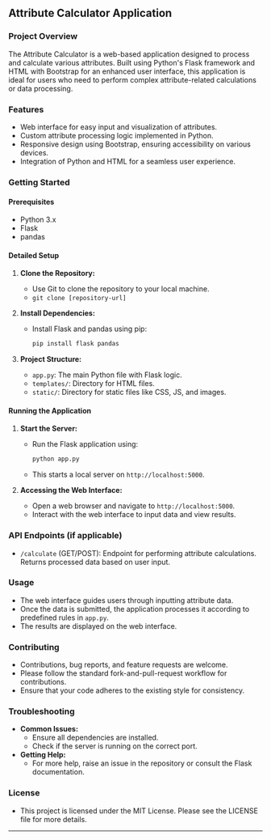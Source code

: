 
## Attribute Calculator Application

### Project Overview
The Attribute Calculator is a web-based application designed to process and calculate various attributes. Built using Python's Flask framework and HTML with Bootstrap for an enhanced user interface, this application is ideal for users who need to perform complex attribute-related calculations or data processing.

### Features
- Web interface for easy input and visualization of attributes.
- Custom attribute processing logic implemented in Python.
- Responsive design using Bootstrap, ensuring accessibility on various devices.
- Integration of Python and HTML for a seamless user experience.

### Getting Started

#### Prerequisites
- Python 3.x
- Flask
- pandas

#### Detailed Setup
1. **Clone the Repository:**
   - Use Git to clone the repository to your local machine.
   - `git clone [repository-url]`

2. **Install Dependencies:**
   - Install Flask and pandas using pip:
     ```bash
     pip install flask pandas
     ```

3. **Project Structure:**
   - `app.py`: The main Python file with Flask logic.
   - `templates/`: Directory for HTML files.
   - `static/`: Directory for static files like CSS, JS, and images.

#### Running the Application
1. **Start the Server:**
   - Run the Flask application using:
     ```bash
     python app.py
     ```
   - This starts a local server on `http://localhost:5000`.

2. **Accessing the Web Interface:**
   - Open a web browser and navigate to `http://localhost:5000`.
   - Interact with the web interface to input data and view results.

### API Endpoints (if applicable)
- `/calculate` (GET/POST): Endpoint for performing attribute calculations. Returns processed data based on user input.

### Usage
- The web interface guides users through inputting attribute data.
- Once the data is submitted, the application processes it according to predefined rules in `app.py`.
- The results are displayed on the web interface.

### Contributing
- Contributions, bug reports, and feature requests are welcome.
- Please follow the standard fork-and-pull-request workflow for contributions.
- Ensure that your code adheres to the existing style for consistency.

### Troubleshooting
- **Common Issues:**
  - Ensure all dependencies are installed.
  - Check if the server is running on the correct port.
- **Getting Help:**
  - For more help, raise an issue in the repository or consult the Flask documentation.

### License
- This project is licensed under the MIT License. Please see the LICENSE file for more details.

---